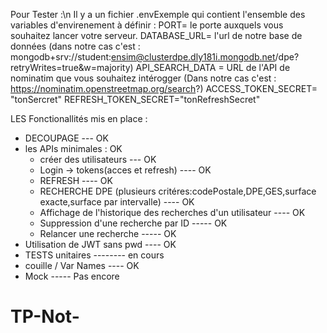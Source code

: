 Pour Tester :\n
  Il y a un fichier .envExemple qui contient l'ensemble des variables d'envirenement à définir :
    PORT= le porte auxquels vous souhaitez lancer votre serveur.
    DATABASE_URL= l'url de notre base de données (dans notre cas c'est : mongodb+srv://student:ensim@clusterdpe.dly181i.mongodb.net/dpe?retryWrites=true&w=majority)
    API_SEARCH_DATA = URL de l'API de nominatim que vous souhaitez intérogger (Dans notre cas c'est : https://nominatim.openstreetmap.org/search?)
    ACCESS_TOKEN_SECRET= "tonSercret"
    REFRESH_TOKEN_SECRET="tonRefreshSecret"


LES Fonctionallités mis en place :
- DECOUPAGE --- OK
- les APIs minimales : OK
    - créer des utilisateurs --- OK
    - Login -> tokens(acces et refresh) ---- OK
    - REFRESH ---- OK
    - RECHERCHE DPE (plusieurs critéres:codePostale,DPE,GES,surface exacte,surface par intervalle) ---- OK
    - Affichage de l'historique des recherches d'un utilisateur ---- OK
    - Suppression d'une recherche par ID ----- OK
    - Relancer une recherche ----- OK
- Utilisation de JWT sans pwd ---- OK
- TESTS unitaires -------- en cours
- couille / Var Names ---- OK
- Mock ----- Pas encore


# TP-Not-
